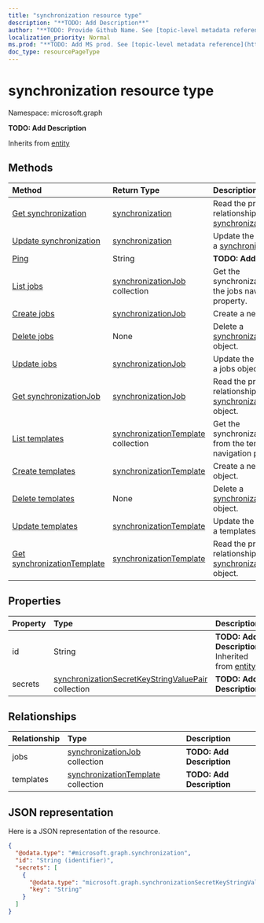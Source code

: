 ```yaml
---
title: "synchronization resource type"
description: "**TODO: Add Description**"
author: "**TODO: Provide Github Name. See [topic-level metadata reference](https://msgo.azurewebsites.net/add/document/guidelines/metadata.html#topic-level-metadata)**"
localization_priority: Normal
ms.prod: "**TODO: Add MS prod. See [topic-level metadata reference](https://msgo.azurewebsites.net/add/document/guidelines/metadata.html#topic-level-metadata)**"
doc_type: resourcePageType
---
```


# synchronization resource type


Namespace: microsoft.graph

**TODO: Add Description**


Inherits from [entity](../resources/entity.md)

## Methods
|Method|Return Type|Description|
|:---|:---|:---|
|[Get synchronization](../api/synchronization-get.md)|[synchronization](../resources/synchronization.md)|Read the properties and relationships of a [synchronization](../resources/synchronization.md) object.|
|[Update synchronization](../api/synchronization-update.md)|[synchronization](../resources/synchronization.md)|Update the properties of a [synchronization](../resources/synchronization.md) object.|
|[Ping](../api/synchronization-ping.md)|String|**TODO: Add Description**|
|[List jobs](../api/synchronization-list-jobs.md)|[synchronizationJob](../resources/synchronizationjob.md) collection|Get the synchronizationJobs from the jobs navigation property.|
|[Create jobs](../api/synchronization-post-jobs.md)|[synchronizationJob](../resources/synchronizationjob.md)|Create a new jobs object.|
|[Delete jobs](../api/synchronization-delete-jobs.md)|None|Delete a [synchronizationJob](../resources/synchronizationjob.md) object.|
|[Update jobs](../api/synchronization-update-jobs.md)|[synchronizationJob](../resources/synchronizationjob.md)|Update the properties of a jobs object.|
|[Get synchronizationJob](../api/synchronizationjob-get.md)|[synchronizationJob](../resources/synchronizationjob.md)|Read the properties and relationships of a [synchronizationJob](../resources/synchronizationjob.md) object.|
|[List templates](../api/synchronization-list-templates.md)|[synchronizationTemplate](../resources/synchronizationtemplate.md) collection|Get the synchronizationTemplates from the templates navigation property.|
|[Create templates](../api/synchronization-post-templates.md)|[synchronizationTemplate](../resources/synchronizationtemplate.md)|Create a new templates object.|
|[Delete templates](../api/synchronization-delete-templates.md)|None|Delete a [synchronizationTemplate](../resources/synchronizationtemplate.md) object.|
|[Update templates](../api/synchronization-update-templates.md)|[synchronizationTemplate](../resources/synchronizationtemplate.md)|Update the properties of a templates object.|
|[Get synchronizationTemplate](../api/synchronizationtemplate-get.md)|[synchronizationTemplate](../resources/synchronizationtemplate.md)|Read the properties and relationships of a [synchronizationTemplate](../resources/synchronizationtemplate.md) object.|

## Properties
|Property|Type|Description|
|:---|:---|:---|
|id|String|**TODO: Add Description** Inherited from [entity](../resources/entity.md)|
|secrets|[synchronizationSecretKeyStringValuePair](../resources/synchronizationsecretkeystringvaluepair.md) collection|**TODO: Add Description**|

## Relationships
|Relationship|Type|Description|
|:---|:---|:---|
|jobs|[synchronizationJob](../resources/synchronizationjob.md) collection|**TODO: Add Description**|
|templates|[synchronizationTemplate](../resources/synchronizationtemplate.md) collection|**TODO: Add Description**|

## JSON representation
Here is a JSON representation of the resource.
<!-- {
  "blockType": "resource",
  "keyProperty": "id",
  "@odata.type": "microsoft.graph.synchronization",
  "baseType": "microsoft.graph.entity",
  "openType": false
}
-->
``` json
{
  "@odata.type": "#microsoft.graph.synchronization",
  "id": "String (identifier)",
  "secrets": [
    {
      "@odata.type": "microsoft.graph.synchronizationSecretKeyStringValuePair",
      "key": "String"
    }
  ]
}
```


